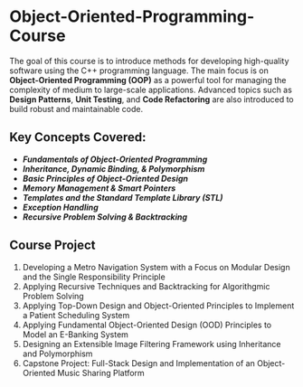 # Object-Oriented-Programming-Course

The goal of this course is to introduce methods for developing high-quality software using the C++ programming language. The main focus is on **Object-Oriented Programming (OOP)** as a powerful tool for managing the complexity of medium to large-scale applications. Advanced topics such as **Design Patterns**, **Unit Testing**, and **Code Refactoring** are also introduced to build robust and maintainable code.

## Key Concepts Covered: 
* **_Fundamentals of Object-Oriented Programming_**
* **_Inheritance, Dynamic Binding, & Polymorphism_**
* **_Basic Principles of Object-Oriented Design_**
* **_Memory Management & Smart Pointers_**
* **_Templates and the Standard Template Library (STL)_**
* **_Exception Handling_**
* **_Recursive Problem Solving & Backtracking_**

## Course Project

1. Developing a Metro Navigation System with a Focus on Modular Design and the Single Responsibility Principle
2. Applying Recursive Techniques and Backtracking for Algorithgmic Problem Solving
3. Applying Top-Down Design and Object-Oriented Principles to Implement a Patient Scheduling System
4. Applying Fundamental Object-Oriented Design (OOD) Principles to Model an E-Banking System
5. Designing an Extensible Image Filtering Framework using Inheritance and Polymorphism
6. Capstone Project: Full-Stack Design and Implementation of an Object-Oriented Music Sharing Platform
